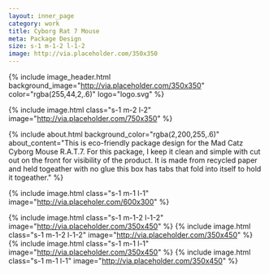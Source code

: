 ```yaml
---
layout: inner_page
category: work
title: Cyborg Rat 7 Mouse
meta: Package Design
size: s-1 m-1-2 l-1-2
image: http://via.placeholder.com/350x350
---
```


{% include image_header.html background_image="http://via.placeholder.com/350x350" color="rgba(255,44,2,.6)" logo="logo.svg" %}


{% include image.html class="s-1 m-2 l-2" image="http://via.placeholder.com/750x350" %}

{% include about.html background_color="rgba(2,200,255,.6)" about_content="This is eco-friendly package design for the Mad Catz Cyborg Mouse R.A.T.7. For this package, I keep it clean and simple with cut out on the front for visibility of the product. It is made from recycled paper and held togeather with no glue this box has tabs that fold into itself to hold it togeather." %}

{% include image.html class="s-1 m-1 l-1" image="http://via.placeholer.com/600x300" %}

{% include image.html class="s-1 m-1-2 l-1-2" image="http://via.placeholder.com/350x450" %}
{% include image.html class="s-1 m-1-2 l-1-2" image="http://via.placeholder.com/350x450" %}
{% include image.html class="s-1 m-1 l-1" image="http://via.placeholder.com/350x450" %}
{% include image.html class="s-1 m-1 l-1" image="http://via.placeholder.com/350x450" %}